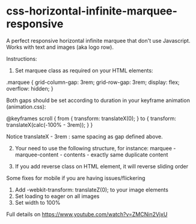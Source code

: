 # css-horizontal-infinite-marquee-responsive

A perfect responsive horizontal infinite marquee that don't use Javascript. Works with text and images (aka logo row).

Instructions:

1. Set marquee class as required on your HTML elements:

.marquee {
grid-column-gap: 3rem;
grid-row-gap: 3rem;
display: flex;
overflow: hidden;
}

Both gaps should be set according to duration in your keyframe animation (animation.css):

@keyframes scroll {
from {
transform: translateX(0);
}
to {
transform: translateX(calc(-100% - 3rem));
}
}

Notice translateX - 3rem : same spacing as gap defined above.

2. Your need to use the following structure, for instance:
   marquee - marquee-content - contents - exactly same duplicate content

3. If you add reverse class on HTML element, it will reverse sliding order

Some fixes for mobile if you are having issues/flickering

1. Add -webkit-transform: translateZ(0); to your image elements
2. Set loading to eager on all images
3. Set width to 100%

Full details on https://www.youtube.com/watch?v=ZMCNin2VjxU
